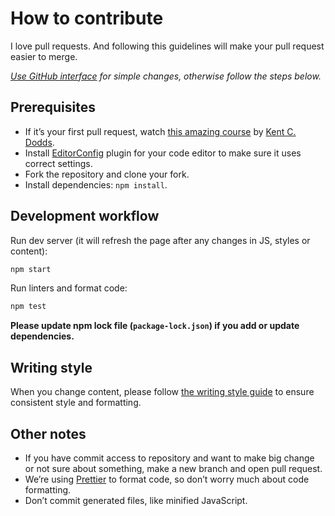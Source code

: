 # How to contribute

I love pull requests. And following this guidelines will make your pull request easier to merge.

_[Use GitHub interface](https://sapegin.me/blog/open-source-for-everyone/) for simple changes, otherwise follow the steps below._

## Prerequisites

- If it’s your first pull request, watch [this amazing course](http://makeapullrequest.com/) by [Kent C. Dodds](https://twitter.com/kentcdodds).
- Install [EditorConfig](http://editorconfig.org/) plugin for your code editor to make sure it uses correct settings.
- Fork the repository and clone your fork.
- Install dependencies: `npm install`.

## Development workflow

Run dev server (it will refresh the page after any changes in JS, styles or content):

```bash
npm start
```

Run linters and format code:

```bash
npm test
```

**Please update npm lock file (`package-lock.json`) if you add or update dependencies.**

## Writing style

When you change content, please follow [the writing style guide](https://github.com/sapegin/writing-style/blob/master/Styleguide.md) to ensure consistent style and formatting.

## Other notes

- If you have commit access to repository and want to make big change or not sure about something, make a new branch and open pull request.
- We’re using [Prettier](https://github.com/prettier/prettier) to format code, so don’t worry much about code formatting.
- Don’t commit generated files, like minified JavaScript.
